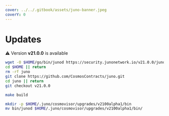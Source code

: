 ```yaml
---
cover: ../../.gitbook/assets/juno-banner.jpeg
coverY: 0
---
```


# Updates

⚠️ Version **v21.0.0** is available

```bash
wget -O $HOME/go/bin/junod https://security.junonetwork.io/v21.0.0/junod
cd $HOME || return
rm -rf juno
git clone https://github.com/CosmosContracts/juno.git
cd juno || return
git checkout v21.0.0

make build

mkdir -p $HOME/.juno/cosmovisor/upgrades/v2100alpha1/bin
mv bin/junod $HOME/.juno/cosmovisor/upgrades/v2100alpha1/bin/
```
